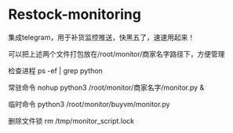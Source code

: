 # Restock-monitoring

集成telegram，用于补货监控推送，快黑五了，速速用起来！

可以把上述两个文件打包放在/root/monitor/商家名字路径下，方便管理


检查进程
ps -ef | grep python

常驻命令
nohup python3 /root/monitor/商家名字/monitor.py &

临时命令
python3 /root/monitor/buyvm/monitor.py

删除文件锁
rm /tmp/monitor_script.lock
